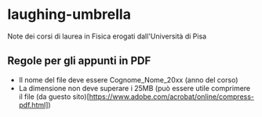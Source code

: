 # laughing-umbrella
Note dei corsi di laurea in Fisica erogati dall'Università di Pisa
## Regole per gli appunti in PDF
- Il nome del file deve essere Cognome_Nome_20xx (anno del corso)
- La dimensione non deve superare i 25MB (può essere utile comprimere il file (da guesto sito)[https://www.adobe.com/acrobat/online/compress-pdf.html])
